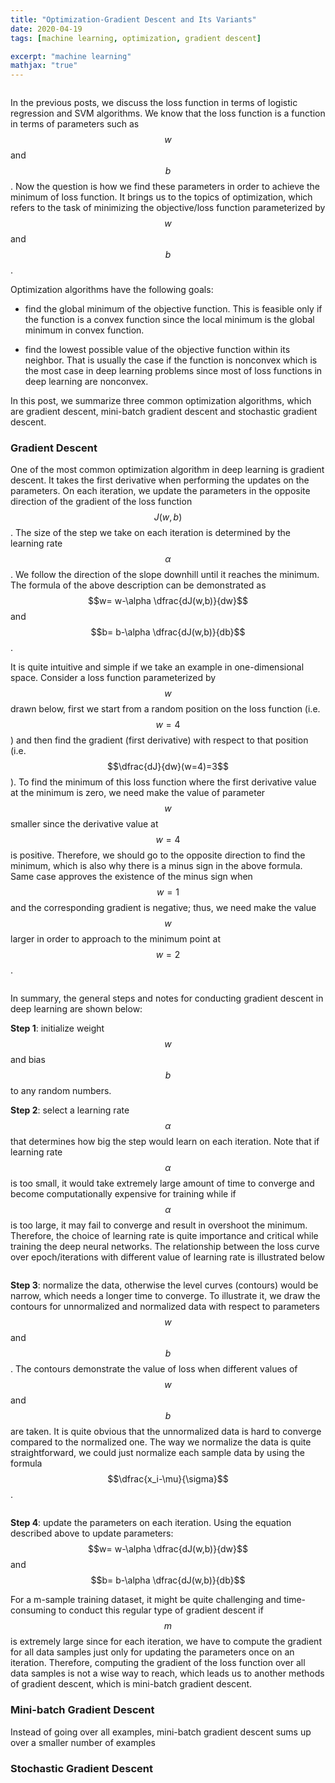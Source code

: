 ```yaml
---
title: "Optimization-Gradient Descent and Its Variants"
date: 2020-04-19
tags: [machine learning, optimization, gradient descent]

excerpt: "machine learning"
mathjax: "true"
---
```


<img src="{{ site.url }}{{ site.baseurl }}/images/loss_function/header_image.jpg" alt="">

In the previous posts, we discuss the loss function in terms of logistic regression and SVM algorithms. We know that the loss function is a function in terms of parameters such as $$w$$ and $$b$$. Now the question is how we find these parameters in order to achieve the minimum of loss function. It brings us to the topics of optimization, which refers to the task of minimizing the objective/loss function parameterized by $$w$$ and $$b$$.

Optimization algorithms have the following goals:

- find the global minimum of the objective function. This is feasible only if the function is a convex function since the local minimum is the global minimum in convex function.

- find the lowest possible value of the objective function within its neighbor. That is usually the case if the function is nonconvex which is the most case in deep learning problems since most of loss functions in deep learning are nonconvex.

In this post, we summarize three common optimization algorithms, which are gradient descent, mini-batch gradient descent and stochastic gradient descent.

### Gradient Descent

One of the most common optimization algorithm in deep learning is gradient descent. It takes the first derivative when performing the updates on the parameters. On each iteration, we update the parameters in the opposite direction of the gradient of the loss function $$J(w,b)$$. The size of the step we take on each iteration is determined by the learning rate $$\alpha$$. We follow the direction of the slope downhill until it reaches the minimum. The formula of the above description can be demonstrated as $$w= w-\alpha \dfrac{dJ(w,b)}{dw}$$ and $$b= b-\alpha \dfrac{dJ(w,b)}{db}$$.

It is quite intuitive and simple if we take an example in one-dimensional space. Consider a loss function parameterized by $$w$$ drawn below, first we start from a random position on the loss function (i.e. $$w=4$$) and then find the gradient (first derivative) with respect to that position (i.e. $$\dfrac{dJ}{dw}(w=4)=3$$). To find the minimum of this loss function where the first derivative value at the minimum is zero, we need make the value of parameter $$w$$ smaller since the derivative value at $$w=4$$ is positive. Therefore, we should go to the opposite direction to find the minimum, which is also why there is a minus sign in the above formula. Same case approves the existence of the minus sign when $$w=1$$ and the corresponding gradient is negative; thus, we need make the value $$w$$ larger in order to approach to the minimum point at $$w=2$$.

<img src="{{ site.url }}{{ site.baseurl }}/images/gradient descent/1-d_grad_example.PNG" alt="">

In summary, the general steps and notes for conducting gradient descent in deep learning are shown below:

**Step 1**: initialize weight $$w$$ and bias $$b$$ to any random numbers.

**Step 2**: select a learning rate $$\alpha$$ that determines how big the step would learn on each iteration. Note that if learning rate $$\alpha$$ is too small, it would take extremely large amount of time to converge and become computationally expensive for training while if $$\alpha$$ is too large, it may fail to converge and result in overshoot the minimum. Therefore, the choice of learning rate is quite importance and critical while training the deep neural networks. The relationship between the loss curve over epoch/iterations with different value of learning rate is illustrated below

<img src="{{ site.url }}{{ site.baseurl }}/images/gradient descent/learning_rate.PNG" alt="">

**Step 3**: normalize the data, otherwise the level curves (contours) would be narrow, which needs a longer time to converge. To illustrate it, we draw the contours for unnormalized and normalized data with respect to parameters $$w$$ and $$b$$. The contours demonstrate the value of loss when different values of $$w$$ and $$b$$ are taken. It is quite obvious that the unnormalized data is hard to converge compared to the normalized one. The way we normalize the data is quite straightforward, we could just normalize each sample data by using the formula $$\dfrac{x_i-\mu}{\sigma}$$.

<img src="{{ site.url }}{{ site.baseurl }}/images/gradient descent/normalized.PNG" alt="">

**Step 4**: update the parameters on each iteration. Using the equation described above to update parameters: $$w= w-\alpha \dfrac{dJ(w,b)}{dw}$$ and $$b= b-\alpha \dfrac{dJ(w,b)}{db}$$


For a m-sample training dataset, it might be quite challenging and time-consuming to conduct this regular type of gradient descent if $$m$$ is extremely large since for each iteration, we have to compute the gradient for all data samples just only for updating the parameters once on an iteration. Therefore, computing the gradient of the loss function over all data samples is not a wise way to reach, which leads us to another methods of gradient descent, which is mini-batch gradient descent.

### Mini-batch Gradient Descent
Instead of going over all examples, mini-batch gradient descent sums up over a smaller number of examples


### Stochastic Gradient Descent
